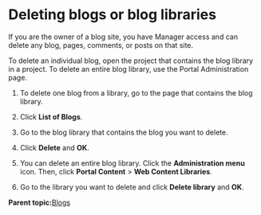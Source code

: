 # Deleting blogs or blog libraries

If you are the owner of a blog site, you have Manager access and can delete any blog, pages, comments, or posts on that site.

To delete an individual blog, open the project that contains the blog library in a project. To delete an entire blog library, use the Portal Administration page.

1.  To delete one blog from a library, go to the page that contains the blog library.

2.  Click **List of Blogs**.

3.  Go to the blog library that contains the blog you want to delete.

4.  Click **Delete** and **OK**.

5.  You can delete an entire blog library. Click the **Administration menu** icon. Then, click **Portal Content** \> **Web Content Libraries**.

6.  Go to the library you want to delete and click **Delete library** and **OK**.


**Parent topic:**[Blogs](../admin-system/blog_work.md)

